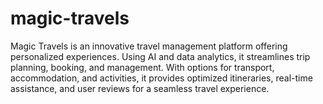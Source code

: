 # magic-travels
Magic Travels is an innovative travel management platform offering personalized experiences. Using AI and data analytics, it streamlines trip planning, booking, and management. With options for transport, accommodation, and activities, it provides optimized itineraries, real-time assistance, and user reviews for a seamless travel experience.
